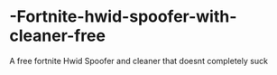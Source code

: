 # -Fortnite-hwid-spoofer-with-cleaner-free
A free fortnite Hwid Spoofer and cleaner that doesnt completely suck
